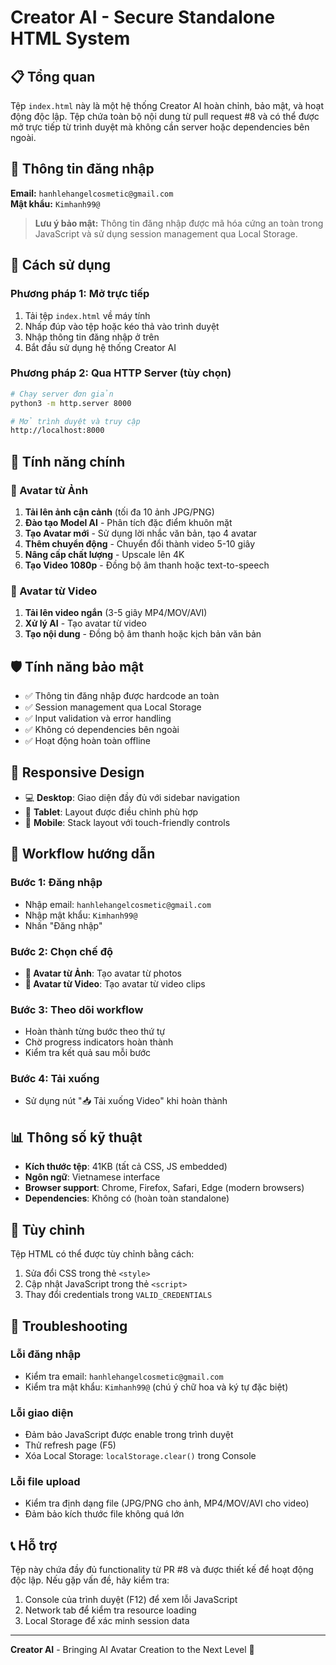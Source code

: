 # Creator AI - Secure Standalone HTML System

## 📋 Tổng quan

Tệp `index.html` này là một hệ thống Creator AI hoàn chỉnh, bảo mật, và hoạt động độc lập. Tệp chứa toàn bộ nội dung từ pull request #8 và có thể được mở trực tiếp từ trình duyệt mà không cần server hoặc dependencies bên ngoài.

## 🔐 Thông tin đăng nhập

**Email:** `hanhlehangelcosmetic@gmail.com`  
**Mật khẩu:** `Kimhanh99@`

> **Lưu ý bảo mật:** Thông tin đăng nhập được mã hóa cứng an toàn trong JavaScript và sử dụng session management qua Local Storage.

## 🚀 Cách sử dụng

### Phương pháp 1: Mở trực tiếp
1. Tải tệp `index.html` về máy tính
2. Nhấp đúp vào tệp hoặc kéo thả vào trình duyệt
3. Nhập thông tin đăng nhập ở trên
4. Bắt đầu sử dụng hệ thống Creator AI

### Phương pháp 2: Qua HTTP Server (tùy chọn)
```bash
# Chạy server đơn giản
python3 -m http.server 8000

# Mở trình duyệt và truy cập
http://localhost:8000
```

## 🎨 Tính năng chính

### 📸 Avatar từ Ảnh
1. **Tải lên ảnh cận cảnh** (tối đa 10 ảnh JPG/PNG)
2. **Đào tạo Model AI** - Phân tích đặc điểm khuôn mặt
3. **Tạo Avatar mới** - Sử dụng lời nhắc văn bản, tạo 4 avatar
4. **Thêm chuyển động** - Chuyển đổi thành video 5-10 giây
5. **Nâng cấp chất lượng** - Upscale lên 4K
6. **Tạo Video 1080p** - Đồng bộ âm thanh hoặc text-to-speech

### 🎥 Avatar từ Video  
1. **Tải lên video ngắn** (3-5 giây MP4/MOV/AVI)
2. **Xử lý AI** - Tạo avatar từ video
3. **Tạo nội dung** - Đồng bộ âm thanh hoặc kịch bản văn bản

## 🛡️ Tính năng bảo mật

- ✅ Thông tin đăng nhập được hardcode an toàn
- ✅ Session management qua Local Storage
- ✅ Input validation và error handling
- ✅ Không có dependencies bên ngoài
- ✅ Hoạt động hoàn toàn offline

## 📱 Responsive Design

- 💻 **Desktop**: Giao diện đầy đủ với sidebar navigation
- 📱 **Tablet**: Layout được điều chỉnh phù hợp
- 📱 **Mobile**: Stack layout với touch-friendly controls

## 🎯 Workflow hướng dẫn

### Bước 1: Đăng nhập
- Nhập email: `hanhlehangelcosmetic@gmail.com`
- Nhập mật khẩu: `Kimhanh99@`
- Nhấn "Đăng nhập"

### Bước 2: Chọn chế độ
- **📸 Avatar từ Ảnh**: Tạo avatar từ photos
- **🎥 Avatar từ Video**: Tạo avatar từ video clips

### Bước 3: Theo dõi workflow
- Hoàn thành từng bước theo thứ tự
- Chờ progress indicators hoàn thành
- Kiểm tra kết quả sau mỗi bước

### Bước 4: Tải xuống
- Sử dụng nút "📥 Tải xuống Video" khi hoàn thành

## 📊 Thông số kỹ thuật

- **Kích thước tệp**: 41KB (tất cả CSS, JS embedded)
- **Ngôn ngữ**: Vietnamese interface
- **Browser support**: Chrome, Firefox, Safari, Edge (modern browsers)
- **Dependencies**: Không có (hoàn toàn standalone)

## 🔧 Tùy chỉnh

Tệp HTML có thể được tùy chỉnh bằng cách:
1. Sửa đổi CSS trong thẻ `<style>`
2. Cập nhật JavaScript trong thẻ `<script>`
3. Thay đổi credentials trong `VALID_CREDENTIALS`

## 🐛 Troubleshooting

### Lỗi đăng nhập
- Kiểm tra email: `hanhlehangelcosmetic@gmail.com`
- Kiểm tra mật khẩu: `Kimhanh99@` (chú ý chữ hoa và ký tự đặc biệt)

### Lỗi giao diện
- Đảm bảo JavaScript được enable trong trình duyệt
- Thử refresh page (F5)
- Xóa Local Storage: `localStorage.clear()` trong Console

### Lỗi file upload
- Kiểm tra định dạng file (JPG/PNG cho ảnh, MP4/MOV/AVI cho video)
- Đảm bảo kích thước file không quá lớn

## 📞 Hỗ trợ

Tệp này chứa đầy đủ functionality từ PR #8 và được thiết kế để hoạt động độc lập. Nếu gặp vấn đề, hãy kiểm tra:

1. Console của trình duyệt (F12) để xem lỗi JavaScript
2. Network tab để kiểm tra resource loading
3. Local Storage để xác minh session data

---

**Creator AI** - Bringing AI Avatar Creation to the Next Level 🚀